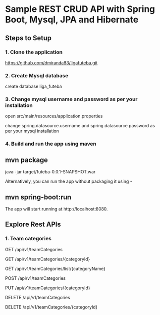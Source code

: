 # Sample REST CRUD API with Spring Boot, Mysql, JPA and Hibernate

## Steps to Setup

### 1. Clone the application
https://github.com/dmiranda83/ligafuteba.git

### 2. Create Mysql database
 create database liga_futeba
 
### 3. Change mysql username and password as per your installation
open src/main/resources/application.properties

change spring.datasource.username and spring.datasource.password as per your mysql installation

### 4. Build and run the app using maven

## mvn package
java -jar target/futeba-0.0.1-SNAPSHOT.war

Alternatively, you can run the app without packaging it using -

## mvn spring-boot:run
The app will start running at http://localhost:8080.

## Explore Rest APIs

### 1. Team categories

GET /api/v1/teamCategories

GET /api/v1/teamCategories/{categoryId}

GET /api/v1/teamCategories/list/{categoryName}

POST /api/v1/teamCategories

PUT /api/v1/teamCategories/{categoryId}

DELETE /api/v1/teamCategories

DELETE /api/v1/teamCategories/{categoryId}